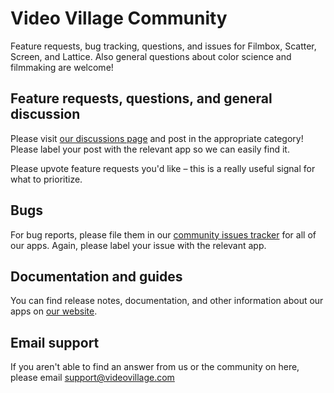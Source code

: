 # Video Village Community

Feature requests, bug tracking, questions, and issues for Filmbox, Scatter, Screen, and Lattice. Also general questions about color science and filmmaking are welcome!

## Feature requests, questions, and general discussion

Please visit [our discussions page](https://github.com/orgs/videovillage/discussions) and post in the appropriate category! Please label your post with the relevant app so we can easily find it.

Please upvote feature requests you'd like – this is a really useful signal for what to prioritize.

## Bugs

For bug reports, please file them in our [community issues tracker](https://github.com/videovillage/community/issues) for all of our apps. Again, please label your issue with the relevant app.

## Documentation and guides

You can find release notes, documentation, and other information about our apps on [our website](https://videovillage.com/).

## Email support

If you aren't able to find an answer from us or the community on here, please email support@videovillage.com
